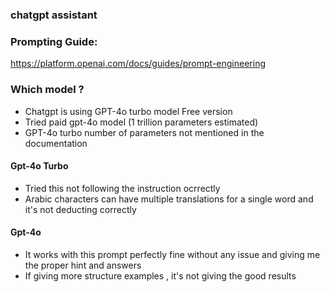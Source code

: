 ### chatgpt assistant 

### Prompting Guide:
https://platform.openai.com/docs/guides/prompt-engineering

### Which model ?
- Chatgpt is using GPT-4o turbo model Free version
- Tried paid gpt-4o model (1 trillion parameters estimated)
- GPT-4o turbo number of parameters not mentioned in the documentation

#### Gpt-4o Turbo
- Tried this not following the instruction ocrrectly 
- Arabic characters can have multiple translations for a single word and it's not deducting correctly

#### Gpt-4o
- It works with this prompt perfectly fine without any issue and giving me the proper hint and answers 
- If giving more structure examples , it's not giving the good results


